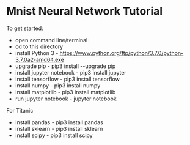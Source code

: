 # Mnist Neural Network Tutorial

To get started:

* open command line/terminal
* cd to this directory
* install Python 3  		- https://www.python.org/ftp/python/3.7.0/python-3.7.0a2-amd64.exe
* upgrade pip 	 		- pip3 install --upgrade pip
* install jupyter notebook  	- pip3 install jupyter
* install tensorflow  		- pip3 install tensorflow
* install numpy 		- pip3 install numpy
* install matplotlib 		- pip3 install matplotlib
* run jupyter notebook  	- jupyter notebook

For Titanic
* install pandas 		- pip3 install pandas
* install sklearn		- pip3 install sklearn
* install scipy			- pip3 install scipy
